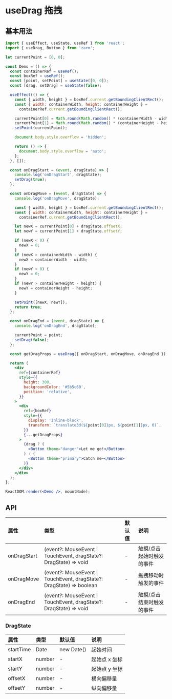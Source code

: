# useDrag 拖拽

## 基本用法

```jsx
import { useEffect, useState, useRef } from 'react';
import { useDrag, Button } from 'zarm';

let currentPoint = [0, 0];

const Demo = () => {
  const containerRef = useRef();
  const boxRef = useRef();
  const [point, setPoint] = useState([0, 0]);
  const [drag, setDrag] = useState(false);

  useEffect(() => {
    const { width, height } = boxRef.current.getBoundingClientRect();
    const { width: containerWidth, height: containerHeight } =
      containerRef.current.getBoundingClientRect();

    currentPoint[0] = Math.round(Math.random() * (containerWidth - width));
    currentPoint[1] = Math.round(Math.random() * (containerHeight - height));
    setPoint(currentPoint);

    document.body.style.overflow = 'hidden';

    return () => {
      document.body.style.overflow = 'auto';
    };
  }, []);

  const onDragStart = (event, dragState) => {
    console.log('onDragStart', dragState);
    setDrag(true);
  };

  const onDragMove = (event, dragState) => {
    console.log('onDragMove', dragState);

    const { width, height } = boxRef.current.getBoundingClientRect();
    const { width: containerWidth, height: containerHeight } =
      containerRef.current.getBoundingClientRect();

    let newX = currentPoint[0] + dragState.offsetX;
    let newY = currentPoint[1] + dragState.offsetY;

    if (newX < 0) {
      newX = 0;
    }
    if (newX > containerWidth - width) {
      newX = containerWidth - width;
    }
    if (newY < 0) {
      newY = 0;
    }
    if (newY > containerHeight - height) {
      newY = containerHeight - height;
    }

    setPoint([newX, newY]);
    return true;
  };

  const onDragEnd = (event, dragState) => {
    console.log('onDragEnd', dragState);

    currentPoint = point;
    setDrag(false);
  };

  const getDragProps = useDrag({ onDragStart, onDragMove, onDragEnd });

  return (
    <div
      ref={containerRef}
      style={{
        height: 300,
        backgroundColor: '#5b5c60',
        position: 'relative',
      }}
    >
      <div
        ref={boxRef}
        style={{
          display: 'inline-block',
          transform: `translate3d(${point[0]}px, ${point[1]}px, 0)`,
        }}
        {...getDragProps}
      >
        {drag ? (
          <Button theme="danger">Let me go!</Button>
        ) : (
          <Button theme="primary">Catch me~</Button>
        )}
      </div>
    </div>
  );
};

ReactDOM.render(<Demo />, mountNode);
```

## API

| 属性        | 类型                                                                 | 默认值 | 说明                       |
| :---------- | :------------------------------------------------------------------- | :----- | :------------------------- |
| onDragStart | (event?: MouseEvent \| TouchEvent, dragState?: DragState) => void    | -      | 触摸/点击 起始时触发的事件 |
| onDragMove  | (event?: MouseEvent \| TouchEvent, dragState?: DragState) => boolean | -      | 拖拽移动时触发的事件       |
| onDragEnd   | (event?: MouseEvent \| TouchEvent, dragState?: DragState) => void    | -      | 触摸/点击 结束时触发的事件 |

### DragState

| 属性      | 类型   | 默认值     | 说明          |
| :-------- | :----- | :--------- | :------------ |
| startTime | Date   | new Date() | 起始时间      |
| startX    | number | -          | 起始点 x 坐标 |
| startY    | number | -          | 起始点 y 坐标 |
| offsetX   | number | -          | 横向偏移量    |
| offsetY   | number | -          | 纵向偏移量    |
